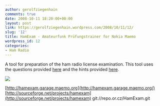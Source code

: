 ```yaml
---
author: gerolfziegenhain
comments: true
date: 2008-10-11 18:20:00+00:00
layout: post
link: https://gerolfziegenhain.wordpress.com/2008/10/11/12/
slug: '12'
title: HamExam - Amateurfunk Prüfungstrainer for Nokia Maemo
wordpress_id: 12
categories:
- Ham Radio
---
```


A tool for preparation of the ham radio license examination. This tool uses the questions provided [here](http://www.oliver-saal.de/) and the hints provided [here](http://www.dj4uf.de/).


[![](http://repo.or.cz/w/HamExam.git?a=blob_plain;f=screenshot.jpg)](http://repo.or.cz/w/HamExam.git?a=blob_plain;f=screenshot.jpg)




[http://hamexam.garage.maemo.org](http://hamexam.garage.maemo.org/)
[http://sourceforge.net/projects/hamexam](http://sourceforge.net/projects/hamexam)
git://repo.or.cz/HamExam.git




